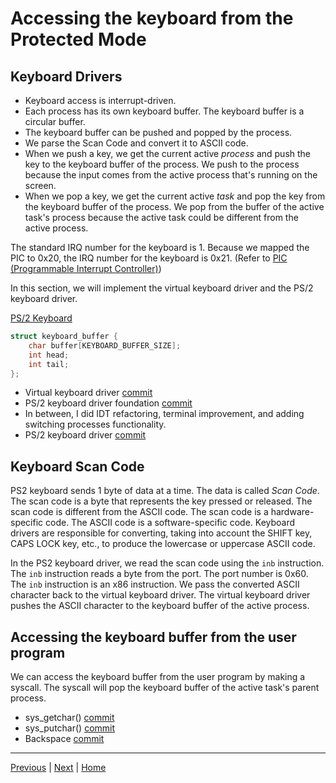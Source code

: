 # Accessing the keyboard from the Protected Mode

## Keyboard Drivers

- Keyboard access is interrupt-driven.
- Each process has its own keyboard buffer. The keyboard buffer is a circular buffer.
- The keyboard buffer can be pushed and popped by the process.
- We parse the Scan Code and convert it to ASCII code.
- When we push a key, we get the current active _process_ and push the key to the keyboard buffer of the process. We push to the process because the input comes from the active process that's running on the screen.
- When we pop a key, we get the current active _task_ and pop the key from the keyboard buffer of the process. We pop from the buffer of the active task's process because the active task could be different from the active process.

The standard IRQ number for the keyboard is 1. Because we mapped the PIC to 0x20, the IRQ number for the keyboard is 0x21. (Refer to [PIC (Programmable Interrupt Controller)](./6_programmable_interrupt_controller.md))

In this section, we will implement the virtual keyboard driver and the PS/2 keyboard driver.

[PS/2 Keyboard](https://wiki.osdev.org/PS/2_Keyboard)

```c
struct keyboard_buffer {
    char buffer[KEYBOARD_BUFFER_SIZE];
    int head;
    int tail;
};
```

- Virtual keyboard driver [commit](https://github.com/taikiy/kernel/commit/1db81a07a2d5e855504dcbc827bea0fc9913b9dd)
- PS/2 keyboard driver foundation [commit](https://github.com/taikiy/kernel/commit/d802c1ef99b515d0118798f50104e68d97c5b435)
- In between, I did IDT refactoring, terminal improvement, and adding switching processes functionality.
- PS/2 keyboard driver [commit](https://github.com/taikiy/kernel/commit/87deb951b281b4315bbebd870386b7844ae4e267)

## Keyboard Scan Code

PS2 keyboard sends 1 byte of data at a time. The data is called _Scan Code_. The scan code is a byte that represents the key pressed or released. The scan code is different from the ASCII code. The scan code is a hardware-specific code. The ASCII code is a software-specific code. Keyboard drivers are responsible for converting, taking into account the SHIFT key, CAPS LOCK key, etc., to produce the lowercase or uppercase ASCII code.

In the PS2 keyboard driver, we read the scan code using the `inb` instruction. The `inb` instruction reads a byte from the port. The port number is 0x60. The `inb` instruction is an x86 instruction. We pass the converted ASCII character back to the virtual keyboard driver. The virtual keyboard driver pushes the ASCII character to the keyboard buffer of the active process.

## Accessing the keyboard buffer from the user program

We can access the keyboard buffer from the user program by making a syscall. The syscall will pop the keyboard buffer of the active task's parent process.

- sys_getchar() [commit](https://github.com/taikiy/kernel/commit/612c3606e9bd9d37cf78f8b53cb43e592e7f8e92)
- sys_putchar() [commit](https://github.com/taikiy/kernel/commit/d9872c35651b458927dfca92217d60543ad5713e)
- Backspace [commit](https://github.com/taikiy/kernel/commit/477508b756f92c614f20f3bd4127e81167fc0a7e)

---

[Previous](./13_calling_kernel_space_routines_from_user_space.md) | [Next](./15_elf_files.md) | [Home](../README.md)
